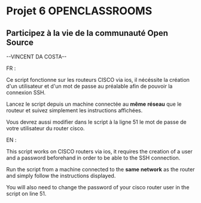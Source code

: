 # Projet 6 OPENCLASSROOMS

## Participez à la vie de la communauté Open Source
--VINCENT DA COSTA--

FR :

Ce script fonctionne sur les routeurs CISCO via ios, il nécéssite la création d'un 
utilisateur et d'un mot de passe au préalable afin de pouvoir la connexion SSH.

Lancez le script depuis un machine connectée au __même__ __réseau__ que le routeur 
et suivez simplement les instructions affichées.

Vous devrez aussi modifier dans le script à la ligne 51 le mot de passe de votre
utilisateur du router cisco.

EN :

This script works on CISCO routers via ios, it requires the creation of a
user and a password beforehand in order to be able to the SSH connection.

Run the script from a machine connected to the __same__ __network__ as the router
and simply follow the instructions displayed.

You will also need to change the password of your cisco router user in 
the script on line 51.